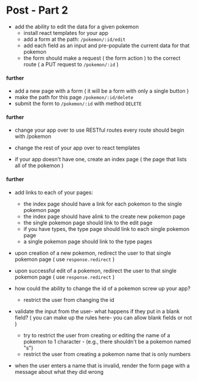 # Post - Part 2

- add the ability to edit the data for a given pokemon
  - install react templates for your app
  - add a form at the path: `/pokemon/:id/edit`
  - add each field as an input and pre-populate the current data for that pokemon
  - the form should make a request ( the form action ) to the correct route ( a PUT request to `/pokemon/:id` )
  
#### further
- add a new page with a form ( it will be a form with only a single button )
- make the path for this page `/pokemon/:id/delete`
- submit the form to `/pokemon/:id` with method `DELETE`

#### further

- change your app over to use RESTful routes every route should begin with /pokemon

- change the rest of your app over to react templates

- if your app doesn't have one, create an index page ( the page that lists all of the pokemon )

#### further

- add links to each of your pages:
  - the index page should have a link for each pokemon to the single pokemon page
  - the index page should have alink to the create new pokemon page
  - the single pokemon page should link to the edit page
  - if you have types, the type page should link to each single pokemon page
  - a single pokemon page should link to the type pages

- upon creation of a new pokemon, redirect the user to that single pokemon page ( use `response.redirect` )
- upon successful edit of a pokemon, redirect the user to that single pokemon page ( use `response.redirect` )
 

- how could the ability to change the id of a pokemon screw up your app?
  - restrict the user from changing the id

- validate the input from the user- what happens if they put in a blank field? ( you can make up the rules here- you can allow blank fields or not )
  - try to restrict the user from creating or editing the name of a pokemon to 1 character - (e.g., there shouldn't be a pokemon named "s")
  - restrict the user from creating a pokemon name that is only numbers
  
 - when the user enters a name that is invalid, render the form page with a message about what they did wrong
  